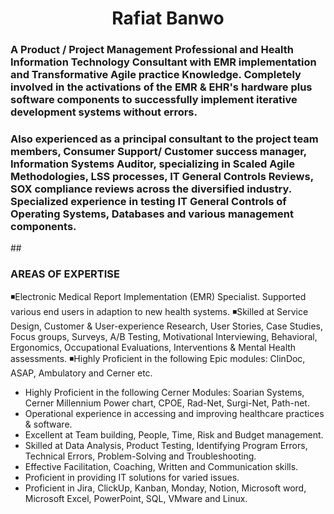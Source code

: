 <h1 align="center">Rafiat Banwo</h1>

<h3> A Product / Project Management Professional and Health Information Technology Consultant with EMR implementation and Transformative Agile practice Knowledge. Completely involved in the activations of the EMR & EHR's hardware plus software components to successfully implement iterative development systems without errors.</h3>
  


<h3> Also experienced as a principal consultant to the project team members, Consumer Support/ Customer success manager, Information Systems Auditor, specializing in Scaled Agile Methodologies, LSS processes, IT General Controls Reviews, SOX compliance reviews across the diversified industry. Specialized experience in testing IT General Controls of Operating Systems, Databases and various management components. </h3>
## 



### AREAS OF EXPERTISE
◾Electronic Medical Report Implementation (EMR) Specialist. Supported various end users in adaption to new health systems.
◾Skilled at Service Design, Customer & User-experience Research, User Stories, Case Studies, Focus groups, Surveys, A/B Testing, Motivational Interviewing, Behavioral,      Ergonomics, Occupational Evaluations, Interventions & Mental Health assessments.
◾Highly Proficient in the following Epic modules: ClinDoc, ASAP, Ambulatory and Cerner etc.
- Highly Proficient in the following Cerner Modules: Soarian Systems, Cerner Millennium Power chart, CPOE, Rad-Net, Surgi-Net, Path-net.
- Operational experience in accessing and improving healthcare practices & software.
- Excellent at Team building, People, Time, Risk and Budget management.
- Skilled at Data Analysis, Product Testing, Identifying Program Errors, Technical Errors, Problem-Solving and Troubleshooting.
- Effective Facilitation, Coaching, Written and Communication skills.
- Proficient in providing IT solutions for varied issues.
- Proficient in Jira, ClickUp, Kanban, Monday, Notion, Microsoft word, Microsoft Excel, PowerPoint, SQL, VMware and Linux.






































